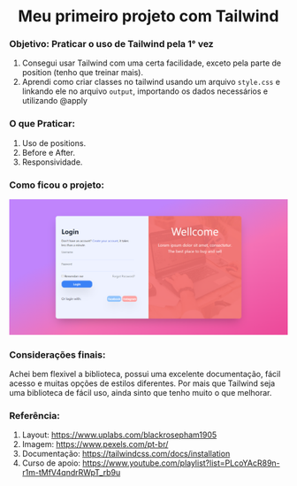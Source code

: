 <h1 align='center'>Meu primeiro projeto com Tailwind</h1>

### Objetivo: Praticar o uso de Tailwind pela 1° vez
1. Consegui usar Tailwind com uma certa facilidade, exceto pela parte de position (tenho que treinar mais).
2. Aprendi como criar classes no tailwind usando um arquivo `style.css` e linkando ele no arquivo `output`, importando os dados necessários e utilizando @apply

### O que Praticar:
1. Uso de positions.
2. Before e After.
3. Responsividade.

### Como ficou o projeto:

![Alt text](image.png)

### Considerações finais:
Achei bem flexivel a biblioteca, possui uma excelente documentação, fácil acesso e muitas opções de estilos diferentes.
Por mais que Tailwind seja uma biblioteca de fácil uso, ainda sinto que tenho muito o que melhorar.

### Referência:
1. Layout: https://www.uplabs.com/blackrosepham1905
2. Imagem: https://www.pexels.com/pt-br/
3. Documentação: https://tailwindcss.com/docs/installation
4. Curso de apoio: https://www.youtube.com/playlist?list=PLcoYAcR89n-r1m-tMfV4qndrRWpT_rb9u
